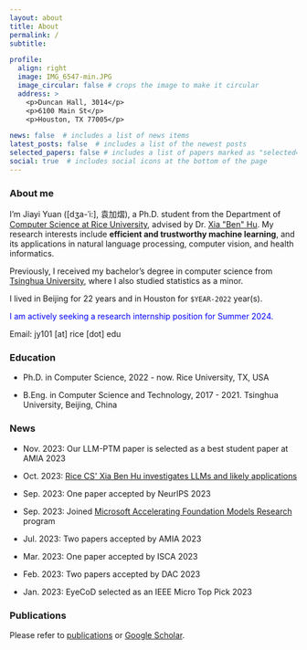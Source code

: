 ```yaml
---
layout: about
title: About
permalink: /
subtitle:

profile:
  align: right
  image: IMG_6547-min.JPG
  image_circular: false # crops the image to make it circular
  address: >
    <p>Duncan Hall, 3014</p>
    <p>6100 Main St</p>
    <p>Houston, TX 77005</p>

news: false  # includes a list of news items
latest_posts: false  # includes a list of the newest posts
selected_papers: false # includes a list of papers marked as "selected={true}"
social: true  # includes social icons at the bottom of the page
---
```


### About me

I’m Jiayi Yuan ([dʒa-ˈi:], 袁加熠), a Ph.D. student from the Department of [Computer Science at Rice University](https://cs.rice.edu/), advised by Dr. [Xia "Ben" Hu](https://cs.rice.edu/~xh37/index.html). My research interests include **efficient and trustworthy machine learning**, and its applications in natural language processing, computer vision, and health informatics.

Previously, I received my bachelor’s degree in computer science from [Tsinghua University](https://www.tsinghua.edu.cn/en/), where I also studied statistics as a minor.

I lived in Beijing for 22 years and in Houston for ``$YEAR-2022`` year(s).

<span style="color:blue">I am actively seeking a research internship position for Summer 2024.</span>

Email: jy101 [at] rice [dot] edu

### Education

* Ph.D. in Computer Science, 2022 - now.
Rice University, TX, USA

* B.Eng. in Computer Science and Technology, 2017 - 2021.
Tsinghua University, Beijing, China

### News

- Nov. 2023: Our LLM-PTM paper is selected as a best student paper at AMIA 2023

- Oct. 2023: [Rice CS' Xia Ben Hu investigates LLMs and likely applications](https://cs.rice.edu/news/rice-cs-xia-ben-hu-investigates-llms-and-likely-applications)

- Sep. 2023: One paper accepted by NeurIPS 2023

- Sep. 2023: Joined [Microsoft Accelerating Foundation Models Research](https://www.microsoft.com/en-us/research/collaboration/accelerating-foundation-models-research/) program

- Jul. 2023: Two papers accepted by AMIA 2023

<!-- - Jul. 2023: One paper accepted by ACM-BCB 2023 -->

- Mar. 2023: One paper accepted by ISCA 2023

<!-- - Feb. 2023: One paper accepted by ICASSP 2023 -->

- Feb. 2023: Two papers accepted by DAC 2023

- Jan. 2023: EyeCoD selected as an IEEE Micro Top Pick 2023

### Publications

Please refer to [publications](https://jy-yuan.github.io/publications/) or [Google Scholar](https://scholar.google.com/citations?user=XMrlrV8AAAAJ).
